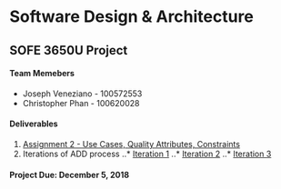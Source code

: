 # Software Design & Architecture

## SOFE 3650U Project

#### Team Memebers 

* Joseph Veneziano - 100572553
* Christopher Phan - 100620028

#### Deliverables 

1. [Assignment 2 - Use Cases, Quality Attributes, Constraints](https://github.com/SOFE3650F18/project-group-26/tree/master/Deliverable%201)
2. Iterations of ADD process 
 ..* [Iteration 1](https://github.com/SOFE3650F18/project-group-26/tree/master/Iteration%201)
 ..* [Iteration 2](https://github.com/SOFE3650F18/project-group-26/tree/master/Iteration%202)
 ..* [Iteration 3](https://github.com/SOFE3650F18/project-group-26/tree/master/Iteration%203)

#### Project Due: December 5, 2018
